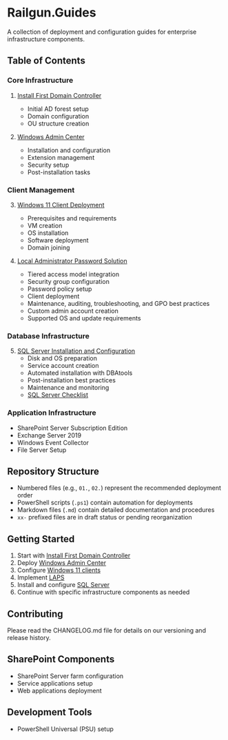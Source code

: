 # Railgun.Guides

A collection of deployment and configuration guides for enterprise infrastructure components.

## Table of Contents

### Core Infrastructure
1. [Install First Domain Controller](01.%20Install-First-Domain-Controller.md)
   - Initial AD forest setup
   - Domain configuration
   - OU structure creation

2. [Windows Admin Center](02.%20Install-Windows-Admin-Center.md)
   - Installation and configuration
   - Extension management
   - Security setup
   - Post-installation tasks

### Client Management
3. [Windows 11 Client Deployment](03.%20Install-Windows-11-Client.md)
   - Prerequisites and requirements
   - VM creation
   - OS installation
   - Software deployment
   - Domain joining

4. [Local Administrator Password Solution](04.%20Configure-LAPS.md)
   - Tiered access model integration
   - Security group configuration
   - Password policy setup
   - Client deployment
   - Maintenance, auditing, troubleshooting, and GPO best practices
   - Custom admin account creation
   - Supported OS and update requirements

### Database Infrastructure
5. [SQL Server Installation and Configuration](xx-Install-SQL-Server.md)
   - Disk and OS preparation
   - Service account creation
   - Automated installation with DBAtools
   - Post-installation best practices
   - Maintenance and monitoring
   - [SQL Server Checklist](Checklist-SQLServer.md)

### Application Infrastructure
- SharePoint Server Subscription Edition
- Exchange Server 2019
- Windows Event Collector
- File Server Setup

## Repository Structure

- Numbered files (e.g., `01.`, `02.`) represent the recommended deployment order
- PowerShell scripts (`.ps1`) contain automation for deployments
- Markdown files (`.md`) contain detailed documentation and procedures
- `xx-` prefixed files are in draft status or pending reorganization

## Getting Started

1. Start with [Install First Domain Controller](01.%20Install-First-Domain-Controller.md)
2. Deploy [Windows Admin Center](02.%20Install-Windows-Admin-Center.md)
3. Configure [Windows 11 clients](03.%20Install-Windows-11-Client.md)
4. Implement [LAPS](04.%20Configure-LAPS.md)
5. Install and configure [SQL Server](xx-Install-SQL-Server.md)
6. Continue with specific infrastructure components as needed

## Contributing

Please read the CHANGELOG.md file for details on our versioning and release history.

## SharePoint Components
- SharePoint Server farm configuration
- Service applications setup
- Web applications deployment

## Development Tools
- PowerShell Universal (PSU) setup